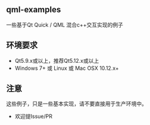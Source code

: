 ## qml-examples
一些基于Qt Quick / QML 混合c++交互实现的例子

## 环境要求
- Qt5.9.x或以上，推荐Qt5.12.x或以上
- Windows 7+ 或 Linux 或 Mac OSX 10.12.x+

## 注意
这些例子，只是一些基本实现，请不要直接用于生产环境中。

* 欢迎提Issue/PR
